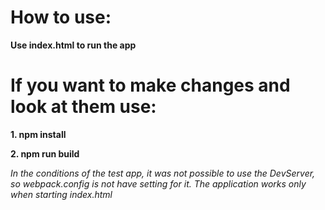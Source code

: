 # How to use:

**Use index.html to run the app**

# If you want to make changes and look at them use:

**1. npm install**

**2. npm run build**

*In the conditions of the test app, it was not possible to use the DevServer, so webpack.config is not have setting for it. The application works only when starting index.html*